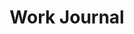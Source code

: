 ---
title: Work Journal
stack: 
slug: work-journal
github: {
  frontend: "https://gist.github.com/aakashmsoni",
  backend: ""
}
---